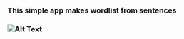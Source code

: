 <h3>This simple app makes wordlist from sentences<h3>

![Alt Text](https://cyberzone.az/assets/img/blog/wordlist.gif)
